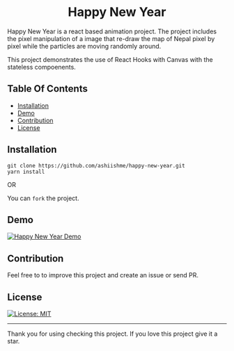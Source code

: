 <h1 align="center" style="border: 0;"> Happy New Year </h1>

Happy New Year is a react based animation project. The project includes the pixel manipulation of a image that re-draw the map of Nepal pixel by pixel while the particles are moving randomly around.

This project demonstrates the use of React Hooks with Canvas with the stateless compoenents.


## Table Of Contents
 - [Installation](#installation)
 - [Demo](#demo)
 - [Contribution](#contribution)
 - [License](#license)
 
## Installation

```
git clone https://github.com/ashiishme/happy-new-year.git
yarn install
```
OR 

You can `fork` the project.
 
## Demo

[![Happy New Year Demo](https://img.youtube.com/vi/SBOpTmtspDQ/0.jpg)](https://www.youtube.com/watch?v=SBOpTmtspDQ)
 
## Contribution

Feel free to to improve this project and create an issue or send PR.
 
## License

[![License: MIT](https://img.shields.io/badge/License-MIT-red.svg)](https://opensource.org/licenses/MIT)

---

Thank you for using checking this project. If you love this project give it a star.
